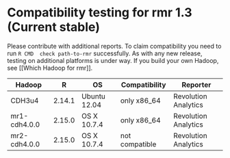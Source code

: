 # Compatibility testing for rmr 1.3 (Current stable)
Please contribute with additional reports. To claim compatibility you need to run `R CMD  check path-to-rmr` successfully.
As with any new release, testing on additional platforms is under way. If you build your own Hadoop, see [[Which Hadoop for rmr]].

<table>
<thead>
<tr><th>Hadoop</th><th>R</th><th>OS</th><th>Compatibility</th><th>Reporter</th></tr>
</thead>
<tbody>
<tr><td>CDH3u4</td><td>2.14.1</td><td>Ubuntu 12.04</td><td>only x86_64</td><td>Revolution Analytics</td></tr>
<tr><td>mr1-cdh4.0.0</td><td>2.15.0</td><td>OS X 10.7.4</td><td>only x86_64</td><td>Revolution Analytics</td></tr>
<tr><td>mr2-cdh4.0.0</td><td>2.15.0</td><td>OS X 10.7.4</td><td>not compatible</td><td>Revolution Analytics</td></tr>
</tbody>
</table>
